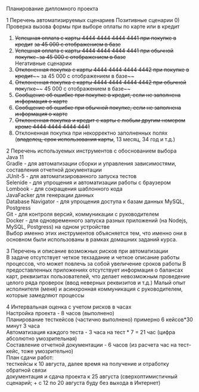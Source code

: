 Планирование дипломного проекта

1 Перечень автоматизируемых сценариев
Позитивные сценарии 
0) Проверка вызова формы при выборе оплаты по карте или в кредит
1) ~~Успешная оплата с карты 4444 4444 4444 4441 при покупке в кредит~~ ~~за 45 000 с отображением в базе~~  
2) ~~Успешная оплата с карты 4444 4444 4444 4441 при обычной покупке~~~~~за 45 000 с отображением в базе~~  
Негативные сценарии  
3) ~~Отклоненная покупка с карты 4444 4444 4444 4442 при покупке в кредит~~~~ за 45 000 с отображением в базе~~  
4) ~~Отклоненная покупка с карты 4444 4444 4444 4442 при обычной пок~~упке~~ 45 000 с отображением в базе~~  
5) ~~Сообщение об ошибке при покупке в кредит, если не заполнена информация о карте~~  
6) ~~Сообщение об ошибке при обычной покупке, если не заполнена информация о карте~~  
6) ~~Отклоненная покупка и кредит с карты с любым другим номером кроме 4444 4444 4444 4441~~
7) Отклоненная покупка при некорректно заполненных полях (~~владелец, срок использования карты~~, 13 месяц, 34 год и т.д.)

2 Перечень используемых инструментов с обоснованием выбора  
Java 11  
Gradle - для автоматизации сборки и управления зависимостями, составления отчетной документации  
JUnit-5 - для автоматизированного запуска тестов  
Selenide - для упрощения и автоматизации работы с браузером  
Lombook - для сокращения шаблонного кода  
JavaFacker для генерации данных  
Database Navigator - для упрощения доступа к базам данных MySQL, Postgress  
Git - для контроля версий, коммуникации с руководителем  
Docker - для одновременного запуска разных приложений (на Nodejs, MySQL, Postgress) на одном устройстве  
Выбор именно этих инструментов объясняется тем, что именно они в основном были использованы в рамках домашних заданий курса.

3 Перечень и описание возможных рисков при автоматизации  
В задаче отсутствует четкое техзадание и четкое описание работы процессов, что может повлечь за собой увеличение сроков работы
В предоставленных приложениях отсутствует информация о балансах карт, реквизитах пользователей, что делает невозможным проведение целого ряда проверок (ввод неверных реквизитов и т.д.)
Малый опыт исполнителя (меня) и асинхронная коммуникация с руководителем, которые замедляют процессы  

4 Интервальная оценка с учетом рисков в часах  
Настройка проекта - 8 часов (выполнено)  
Планирование тесткейсов (частично выполнено) примерно 6 кейсов*30 минут 3 часа  
Автоматизация каждого теста - 3 часа на тест * 7 = 21 час (цифра абсолютно умозрительная)  
Составление отчетной документации - 6 часов (из расчета час на тест-кейс, тоже умозрительно)  
План сдачи работ:  
тесткейсы к 10 августа, далее время на получение и отработку обратной связи  
документация и сдача проекта к 25 августа (сверхоптимистичный сценарий; + с 12 по 20 августа буду без выхода в Интернет)